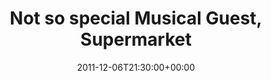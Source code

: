 ---
templateKey: event
guid: 0896b869-6eab-11ea-99c5-002590d1d1b0
date: 2011-12-06T21:30:00+00:00
eventTime: '9:30pm'
title: Not so special Musical Guest, Supermarket
artist: Not so special Musical Guest
city: Toronto
venue: Supermarket
group: Tim Shia
guests: Neil Hendry, Drew Birston, Tim Shia
---